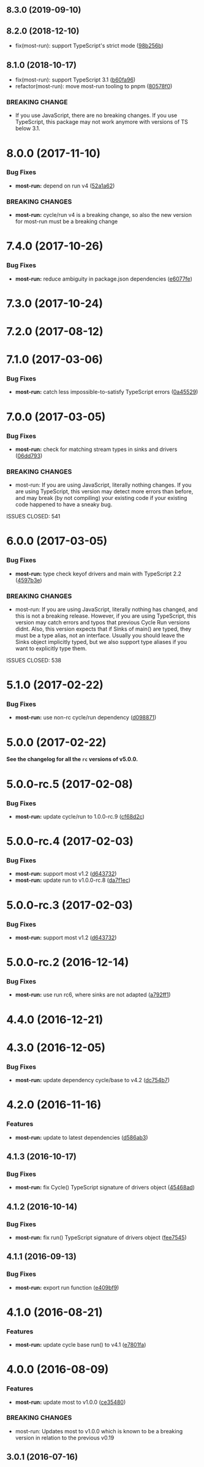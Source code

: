 ## 8.3.0 (2019-09-10)




## 8.2.0 (2018-12-10)

* fix(most-run): support TypeScript's strict mode ([98b256b](https://github.com/cyclejs/cyclejs/commit/98b256b))



## 8.1.0 (2018-10-17)

* fix(most-run): support TypeScript 3.1 ([b60fa96](https://github.com/cyclejs/cyclejs/commit/b60fa96))
* refactor(most-run): move most-run tooling to pnpm ([80578f0](https://github.com/cyclejs/cyclejs/commit/80578f0))


### BREAKING CHANGE

* If you use JavaScript, there are no breaking changes. If you use
TypeScript, this package may not work anymore with versions of TS below
3.1.


<a name="8.0.0"></a>
# 8.0.0 (2017-11-10)


### Bug Fixes

* **most-run:** depend on run v4 ([52a1a62](https://github.com/cyclejs/cyclejs/commit/52a1a62))


### BREAKING CHANGES

* **most-run:** cycle/run v4 is a breaking change, so also the new version for most-run must be a breaking change



<a name="7.4.0"></a>
# 7.4.0 (2017-10-26)


### Bug Fixes

* **most-run:** reduce ambiguity in package.json dependencies ([e6077fe](https://github.com/cyclejs/cyclejs/commit/e6077fe))



<a name="7.3.0"></a>
# 7.3.0 (2017-10-24)



<a name="7.2.0"></a>
# 7.2.0 (2017-08-12)



<a name="7.1.0"></a>
# 7.1.0 (2017-03-06)


### Bug Fixes

* **most-run:** catch less impossible-to-satisfy TypeScript errors ([0a45529](https://github.com/cyclejs/cyclejs/commit/0a45529))



<a name="7.0.0"></a>
# 7.0.0 (2017-03-05)


### Bug Fixes

* **most-run:** check for matching stream types in sinks and drivers ([06dd793](https://github.com/cyclejs/cyclejs/commit/06dd793))


### BREAKING CHANGES

* most-run: If you are using JavaScript, literally nothing changes. If you are using
TypeScript, this version may detect more errors than before, and may
break (by not compiling) your existing code if your existing code
happened to have a sneaky bug.

ISSUES CLOSED: 541



<a name="6.0.0"></a>
# 6.0.0 (2017-03-05)


### Bug Fixes

* **most-run:** type check keyof drivers and main with TypeScript 2.2 ([4597b3e](https://github.com/cyclejs/cyclejs/commit/4597b3e))


### BREAKING CHANGES

* most-run: If you are using JavaScript, literally nothing has changed, and this
is not a breaking release. However, if you are using TypeScript, this
version may catch errors and typos that previous Cycle Run versions
didnt. Also, this version expects that if Sinks of main() are typed,
they must be a type alias, not an interface. Usually you should leave
the Sinks object implicitly typed, but we also support type aliases if
you want to explicitly type them.

ISSUES CLOSED: 538



<a name="5.1.0"></a>
# 5.1.0 (2017-02-22)


### Bug Fixes

* **most-run:** use non-rc cycle/run dependency ([d098871](https://github.com/cyclejs/cyclejs/commit/d098871))



<a name="5.0.0"></a>
# 5.0.0 (2017-02-22)

**See the changelog for all the `rc` versions of v5.0.0.**


<a name="5.0.0-rc.5"></a>
# 5.0.0-rc.5 (2017-02-08)


### Bug Fixes

* **most-run:** update cycle/run to 1.0.0-rc.9 ([cf68d2c](https://github.com/cyclejs/cyclejs/commit/cf68d2c))



<a name="5.0.0-rc.4"></a>
# 5.0.0-rc.4 (2017-02-03)


### Bug Fixes

* **most-run:** support most v1.2 ([d643732](https://github.com/cyclejs/cyclejs/commit/d643732))
* **most-run:** update run to v1.0.0-rc.8 ([da7f1ec](https://github.com/cyclejs/cyclejs/commit/da7f1ec))



<a name="5.0.0-rc.3"></a>
# 5.0.0-rc.3 (2017-02-03)


### Bug Fixes

* **most-run:** support most v1.2 ([d643732](https://github.com/cyclejs/cyclejs/commit/d643732))



<a name="5.0.0-rc.2"></a>
# 5.0.0-rc.2 (2016-12-14)


### Bug Fixes

* **most-run:** use run rc6, where sinks are not adapted ([a792ff1](https://github.com/cyclejs/cyclejs/commit/a792ff1))

<a name="4.4.0"></a>
# 4.4.0 (2016-12-21)



<a name="4.3.0"></a>
# 4.3.0 (2016-12-05)


### Bug Fixes

* **most-run:** update dependency cycle/base to v4.2 ([dc754b7](https://github.com/cyclejs/cyclejs/commit/dc754b7))



<a name="4.2.0"></a>
# 4.2.0 (2016-11-16)


### Features

* **most-run:** update to latest dependencies ([d586ab3](https://github.com/cyclejs/cyclejs/commit/d586ab3))



<a name="4.1.3"></a>
## 4.1.3 (2016-10-17)


### Bug Fixes

* **most-run:** fix Cycle() TypeScript signature of drivers object ([45468ad](https://github.com/cyclejs/cyclejs/commit/45468ad))



<a name="4.1.2"></a>
## 4.1.2 (2016-10-14)


### Bug Fixes

* **most-run:** fix run() TypeScript signature of drivers object ([fee7545](https://github.com/cyclejs/cyclejs/commit/fee7545))



<a name="4.1.1"></a>
## 4.1.1 (2016-09-13)


### Bug Fixes

* **most-run:** export run function  ([e409bf9](https://github.com/cyclejs/cyclejs/commit/e409bf9))



<a name="4.1.0"></a>
# 4.1.0 (2016-08-21)


### Features

* **most-run:** update cycle base run() to v4.1 ([e7801fa](https://github.com/cyclejs/cyclejs/commit/e7801fa))



<a name="4.0.0"></a>
# 4.0.0 (2016-08-09)


### Features

* **most-run:** update most to v1.0.0 ([ce35480](https://github.com/cyclejs/cyclejs/commit/ce35480))


### BREAKING CHANGES

* most-run: Updates most to v1.0.0 which is known to be a breaking version in relation to the previous v0.19



<a name="3.0.1"></a>
## 3.0.1 (2016-07-16)



